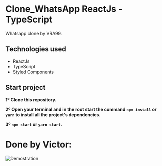 # Clone_WhatsApp ReactJs - TypeScript

Whatsapp clone by VRA99.

## Technologies used

* ReactJs
* TypeScript
* Styled Components

## Start project

<b>1º Clone this repository.</b>

<b>2º Open your terminal and in the root start the command `npm install` or `yarn` to install all the project's dependencies.</b>

<b>3º `npm start` or `yarn start`.</b>

# Done by Victor:
![Demostration](./front/src/Assets/gif.gif)
